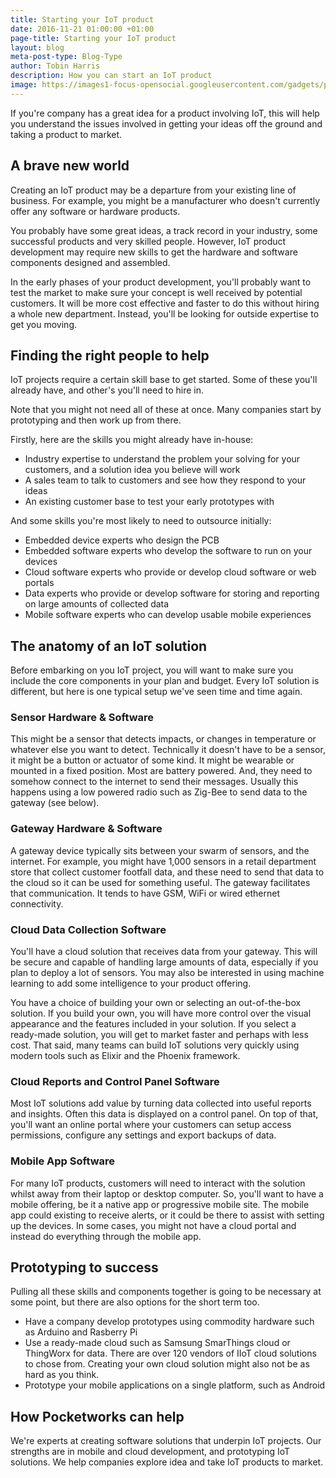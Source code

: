 ```yaml
---
title: Starting your IoT product
date: 2016-11-21 01:00:00 +01:00
page-title: Starting your IoT product
layout: blog
meta-post-type: Blog-Type
author: Tobin Harris
description: How you can start an IoT product
image: https://images1-focus-opensocial.googleusercontent.com/gadgets/proxy?container=focus&resize_w=1024&refresh=2592000&url=https://pocketworks-website.s3.amazonaws.com/lights.jpg
---
```


If you're company has a great idea for a product involving IoT, this will help you understand the issues involved in getting your ideas off the ground and taking a product to market.

<!--more-->

## A brave new world

Creating an IoT product may be a departure from your existing line of business. For example, you might be a manufacturer who doesn't currently offer any software or hardware products.

You probably have some great ideas, a track record in your industry, some successful products and very skilled people. However, IoT product development may require new skills to get the hardware and software components designed and assembled.

In the early phases of your product development, you'll probably want to test the market to make sure your concept is well received by potential customers. It will be more cost effective and faster to do this without hiring a whole new department. Instead, you'll be looking for outside expertise to get you moving.

## Finding the right people to help

IoT projects require a certain skill base to get started. Some of these you'll already have, and other's you'll need to hire in.

Note that you might not need all of these at once. Many companies start by prototyping and then work up from there.

Firstly, here are the skills you might already have in-house:

* Industry expertise to understand the problem your solving for your customers, and a solution idea you believe will work
* A sales team to talk to customers and see how they respond to your ideas
* An existing customer base to test your early prototypes with

And some skills you're most likely to need to outsource initially:

* Embedded device experts who design the PCB
* Embedded software experts who develop the software to run on your devices
* Cloud software experts who provide or develop cloud software or web portals
* Data experts who provide or develop software for storing and reporting on large amounts of collected data
* Mobile software experts who can develop usable mobile experiences

## The anatomy of an IoT solution

Before embarking on you IoT project, you will want to make sure you include the core components in your plan and budget. Every IoT solution is different, but here is one typical setup we've seen time and time again.

### Sensor Hardware & Software

This might be a sensor that detects impacts, or changes in temperature or whatever else you want to detect. Technically it doesn't have to be a sensor, it might be a button or actuator of some kind. It might be wearable or mounted in a fixed position. Most are battery powered. And, they need to somehow connect to the internet to send their messages. Usually this happens using a low powered radio such as Zig-Bee to send data to the gateway (see below).

### Gateway Hardware & Software

A gateway device typically sits between your swarm of sensors, and the internet. For example, you might have 1,000 sensors in a retail department store that collect customer footfall data, and these need to send that data to the cloud so it can be used for something useful. The gateway facilitates that communication. It tends to have GSM, WiFi or wired ethernet connectivity.

### Cloud Data Collection Software

You'll have a cloud solution that receives data from your gateway. This will be secure and capable of handling large amounts of data, especially if you plan to deploy a lot of sensors. You may also be interested in using machine learning to add some intelligence to your product offering.

You have a choice of building your own or selecting an out-of-the-box solution. If you build your own, you will have more control over the visual appearance and the features included in your solution. If you select a ready-made solution, you will get to market faster and perhaps with less cost. That said, many teams can build IoT solutions very quickly using modern tools such as Elixir and the Phoenix framework.

### Cloud Reports and Control Panel Software

Most IoT solutions add value by turning data collected into useful reports and insights. Often this data is displayed on a control panel. On top of that, you'll want an online portal where your customers can setup access permissions, configure any settings and export backups of data.

### Mobile App Software

For many IoT products, customers will need to interact with the solution whilst away from their laptop or desktop computer. So, you'll want to have a mobile offering, be it a native app or progressive mobile site. The mobile app could existing to receive alerts, or it could be there to assist with setting up the devices. In some cases, you might not have a cloud portal and instead do everything through the mobile app.

## Prototyping to success

Pulling all these skills and components together is going to be necessary at some point, but there are also options for the short term too.

* Have a company develop prototypes using commodity hardware such as Arduino and Rasberry Pi
* Use a ready-made cloud such as Samsung SmarThings cloud or ThingWorx for data. There are over 120 vendors of IIoT cloud solutions to chose from. Creating your own cloud solution might also not be as hard as you think.
* Prototype your mobile applications on a single platform, such as Android

## How Pocketworks can help

We're experts at creating software solutions that underpin IoT projects. Our strengths are in mobile and cloud development, and prototyping IoT solutions. We help companies explore idea and take IoT products to market. 
